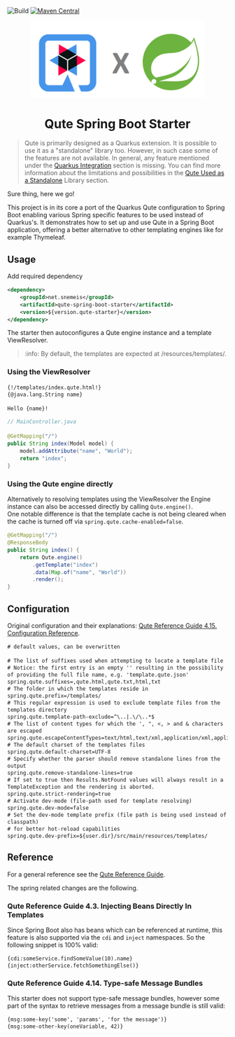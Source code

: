 ![Build](https://github.com/anosim114/qute-spring-boot-starter/actions/workflows/maven.yml/badge.svg)
[![Maven Central](https://img.shields.io/maven-central/v/net.snemeis/qute-spring-boot-starter.svg)](https://central.sonatype.com/artifact/net.snemeis/qute-spring-boot-starter)

<p align="center">
    <img src="/images/qute_spring.png" alt="Logo" width="400" />
</p>

<h1 align="center">Qute Spring Boot Starter</h1> 

> Qute is primarily designed as a Quarkus extension.
> It is possible to use it as a "standalone" library too.
> However, in such case some of the features are not available.
> In general, any feature mentioned under the [Quarkus Integration](https://huifer.github.io/quarkus-document/generated-docs/qute-reference.html#quarkus_integration)
> section is missing.
> You can find more information about the limitations and possibilities in the
> [Qute Used as a Standalone](https://huifer.github.io/quarkus-document/generated-docs/qute-reference.html#standalone)
> Library section.

Sure thing, here we go!

This project is in its core a port of the Quarkus Qute configuration to Spring Boot
enabling various Spring specific features to be used instead of Quarkus's.
It demonstrates how to set up and use Qute in a Spring Boot application,
offering a better alternative to other templating engines like for example Thymeleaf.


## Usage

Add required dependency

```xml
<dependency>
    <groupId>net.snemeis</groupId>
    <artifactId>qute-spring-boot-starter</artifactId>
    <version>${version.qute-starter}</version>
</dependency>
```

The starter then autoconfigures a Qute engine instance and a template ViewResolver.

> :info: By default, the templates are expected at /resources/templates/.

### Using the ViewResolver

```qute
{!/templates/index.qute.html!}
{@java.lang.String name}

Hello {name}!
```

```java
// MainController.java

@GetMapping("/") 
public String index(Model model) {
    model.addAttribute("name", "World");
    return "index";
}
```

### Using the Qute engine directly

Alternatively to resolving templates using the ViewResolver the Engine instance
can also be accessed directly by calling `Qute.engine()`.\
One notable difference is that the template cache is not being cleared
when the cache is turned off via `spring.qute.cache-enabled=false`.

```java
@GetMapping("/") 
@ResponseBody
public String index() {
    return Qute.engine()
        .getTemplate("index")
        .data(Map.of("name", "World"))
        .render();
}
```

## Configuration

Original configuration and their explanations: [Qute Reference Guide 4.15. Configuration Reference](https://quarkus.io/guides/qute-reference#configuration-reference).

```properties
# default values, can be overwritten

# The list of suffixes used when attempting to locate a template file
# Notice: the first entry is an empty '' resulting in the possibility of providing the full file name, e.g. 'template.qute.json'
spring.qute.suffixes=,qute.html,qute.txt,html,txt
# The folder in which the templates reside in
spring.qute.prefix=/templates/
# This regular expression is used to exclude template files from the templates directory
spring.qute.template-path-exclude=^\..|.\/\..*$
# The list of content types for which the ', ", <, > and & characters are escaped
spring.qute.escapeContentTypes=text/html,text/xml,application/xml,application/xhtml+xml
# The default charset of the templates files
spring.qute.default-charset=UTF-8
# Specify whether the parser should remove standalone lines from the output
spring.qute.remove-standalone-lines=true
# If set to true then Results.NotFound values will always result in a TemplateException and the rendering is aborted.
spring.qute.strict-rendering=true
# Activate dev-mode (file-path used for template resolving)
spring.qute.dev-mode=false
# Set the dev-mode template prefix (file path is being used instead of classpath)
# for better hot-reload capabilities
spring.qute.dev-prefix=${user.dir}/src/main/resources/templates/
```

## Reference

For a general reference see the [Qute Reference Guide](https://quarkus.io/guides/qute-reference).

The spring related changes are the following.

### Qute Reference Guide 4.3. Injecting Beans Directly In Templates

Since Spring Boot also has beans which can be referenced at runtime, this feature is also supported
via the `cdi` and `inject` namespaces. So the following snippet is 100% valid:
```qute
{cdi:someService.findSomeValue(10).name} 
{inject:otherService.fetchSomethingElse()}
```

### Qute Reference Guide 4.14. Type-safe Message Bundles

This starter does not support type-safe message bundles,
however some part of the syntax to retrieve messages
from a message bundle is still valid:

```qute
{msg:some-key('some', 'params', 'for the message')}
{msg:some-other-key(oneVariable, 42)}
```
